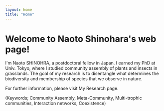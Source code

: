 ```yaml
---
layout: home
title: "Home"
---
```


# Welcome to Naoto Shinohara's web page!
I'm Naoto SHINOHRA, a postdoctoral fellow in Japan.
I earned my PhD at Univ. Tokyo, where I studied community assembly of plants and insects in grasslands. The goal of my research is to disentangle what determines the biodiversity and membership of species that we observe in nature.

For further information, please visit My Research page.

(Keywords; Community Assembly, Meta-Community, Multi-trophic communities, Interaction networks, Coexistence)
